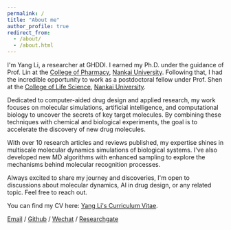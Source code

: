 ```yaml
---
permalink: /
title: "About me"
author_profile: true
redirect_from: 
  - /about/
  - /about.html
---
```


I'm Yang Li, a researcher at GHDDI. I earned my Ph.D. under the guidance of Prof. Lin at the [College of Pharmacy](https://pharmacy.nankai.edu.cn/), [Nankai University](https://www.nankai.edu.cn/). Following that, I had the incredible opportunity to work as a postdoctoral fellow under Prof. Shen at the [College of Life Science](https://sky.nankai.edu.cn/), [Nankai University](https://www.nankai.edu.cn/).

Dedicated to computer-aided drug design and applied research, my work focuses on molecular simulations, artificial intelligence, and computational biology to uncover the secrets of key target molecules. By combining these techniques with chemical and biological experiments, the goal is to accelerate the discovery of new drug molecules.

With over 10 research articles and reviews published, my expertise shines in multiscale molecular dynamics simulations of biological systems. I've also developed new MD algorithms with enhanced sampling to explore the mechanisms behind molecular recognition processes.

Always excited to share my journey and discoveries, I'm open to discussions about molecular dynamics, AI in drug design, or any related topic. Feel free to reach out.

You can find my CV here: [Yang Li's Curriculum Vitae](../assets/Curriculum_Vitae_YangLi.pdf).

[Email](mailto:yang.li@ghddi.org) / [Github](https://github.com/yangli59) / [Wechat](../images/wechat.jpg) / [Researchgate](https://www.researchgate.net/profile/Yang-Li-802)

